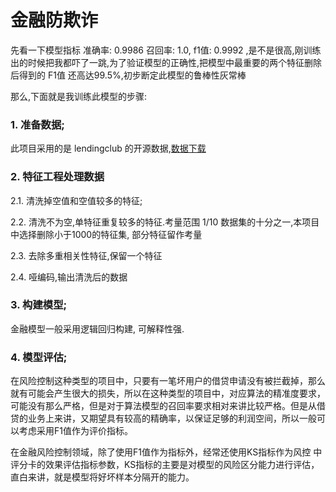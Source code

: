 # 金融防欺诈

先看一下模型指标 准确率: 0.9986 召回率: 1.0, f1值: 0.9992 ,是不是很高,刚训练出的时候把我都吓了一跳,为了验证模型的正确性,把模型中最重要的两个特征删除后得到的 F1值 还高达99.5%,初步断定此模型的鲁棒性灰常棒

那么,下面就是我训练此模型的步骤:

### 1. 准备数据;
此项目采用的是 lendingclub 的开源数据,[数据下载](https://www.lendingclub.com/info/download-data.action)

### 2. 特征工程处理数据

  2.1. 清洗掉空值和空值较多的特征;

  2.2. 清洗不为空,单特征重复较多的特征.考量范围 1/10 数据集的十分之一,本项目中选择删除小于1000的特征集, 部分特征留作考量

  2.3. 去除多重相关性特征,保留一个特征

  2.4. 哑编码,输出清洗后的数据


### 3. 构建模型;
金融模型一般采用逻辑回归构建, 可解释性强.


### 4. 模型评估;
在风险控制这种类型的项目中，只要有一笔坏用户的借贷申请没有被拦截掉，那么就有可能会产生很大的损失，所以在这种类型的项目中，对应算法的精准度要求，可能没有那么严格，但是对于算法模型的召回率要求相对来讲比较严格。但是从借贷的业务上来讲，又期望具有较高的精确率，以保证足够的利润空间，所以一般可以考虑采用F1值作为评价指标。

在金融风险控制领域，除了使用F1值作为指标外，经常还使用KS指标作为风控 中评分卡的效果评估指标参数，KS指标的主要是对模型的风险区分能力进行评估， 直白来讲，就是模型将好坏样本分隔开的能力。

